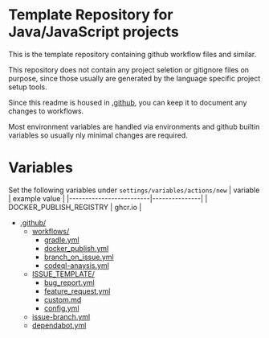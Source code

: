 # Template Repository for Java/JavaScript projects
This is the template repository containing github workflow files and similar.

This repository does not contain any project seletion or gitignore files on purpose,
since those usually are generated by the language specific project setup tools.

Since this readme is housed in [.github](.), you can keep it to document any changes to workflows.

Most environment variables are handled via environments and github builtin variables so usually nly minimal changes are required.

# Variables
Set the following variables under `settings/variables/actions/new`
| variable                | example value |
|-------------------------|---------------|
| DOCKER_PUBLISH_REGISTRY | ghcr.io       |

- [.github/](.)
    - [workflows/](./workflows/)
        - [gradle.yml](./workflows/gradle.yml)
        - [docker_publish.yml](./workflows/docker_publish.yml)
        - [branch_on_issue.yml](./workflows/branch_on_issue.yml)
        - [codeql-anaysis.yml](./workflows/codeql-analysis.yml)
    - [ISSUE_TEMPLATE/](./ISSUE_TEMPLATE/)
        - [bug_report.yml](./ISSUE_TEMPLATE/bug_report.yml)
        - [feature_request.yml](./ISSUE_TEMPLATE/feature_request.yml)
        - [custom.md](./ISSUE_TEMPLATE/custom.md)
        - [config.yml](./ISSUE_TEMPLATE/config.yml)
    - [issue-branch.yml](./issue-branch.yml)
    - [dependabot.yml](./dependabot.yml)
